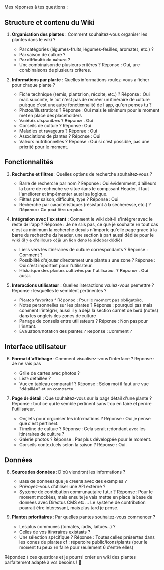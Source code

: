 Mes réponses à tes questions :

## **Structure et contenu du Wiki**

1. **Organisation des plantes** : Comment souhaitez-vous organiser les plantes dans le wiki ?
   - Par catégories (légumes-fruits, légumes-feuilles, aromates, etc.) ?
   - Par saison de culture ?
   - Par difficulté de culture ?
   - Une combinaison de plusieurs critères ? Réponse : Oui, une combinaisons de plusieurs critères.

2. **Informations par plante** : Quelles informations voulez-vous afficher pour chaque plante ?
   - Fiche technique (semis, plantation, récolte, etc.) ? Réponse : Oui mais succinte, le but n'est pas de recréer un itinéraire de culture puisque c'est une autre fonctionnalité de l'app, qu'en penses tu ?
   - Photos/illustrations ? Réponse : Oui mais le minimum pour le moment met en place des placeholders.
   - Variétés disponibles ? Réponse : Oui
   - Conseils de culture ? Réponse : Oui
   - Maladies et ravageurs ? Réponse : Oui
   - Associations de plantes ? Réponse : Oui
   - Valeurs nutritionnelles ? Réponse : Oui si c'est possible, pas une priorité pour le moment.

## **Fonctionnalités**

3. **Recherche et filtres** : Quelles options de recherche souhaitez-vous ?
   - Barre de recherche par nom ? Réponse : Oui évidemment, d'ailleurs la barre de recherche se situe dans le composant Header, il faut l'améliorer et implémenter aussi sa logique.
   - Filtres par saison, difficulté, type ? Réponse : Oui
   - Recherche par caractéristiques (résistant à la sécheresse, etc.) ? Réponse : Ce peut être un plus.

4. **Intégration avec l'existant** : Comment le wiki doit-il s'intégrer avec le reste de l'app ? Réponse : Je ne sais pas, ce que je souhaite en tout cas c'est au minimum la recherche depuis n'importe qu'elle page grace à la barre de recherche du header, une section à part aussi dédiée pour le wiki (il y a d'ailleurs déjà un lien dans la sidebar dédié)
   - Liens vers les itinéraires de culture correspondants ? Réponse : Comment ?
   - Possibilité d'ajouter directement une plante à une zone ? Réponse : Oui c'est important pour l'utilisateur.
   - Historique des plantes cultivées par l'utilisateur ? Réponse : Oui aussi.

5. **Interactions utilisateur** : Quelles interactions voulez-vous permettre ? Réponse : lesquelles te semblent pertinentes ?
   - Plantes favorites ? Réponse : Pour le moment pas obligatoire.
   - Notes personnelles sur les plantes ? Réponse : pourquoi pas mais comment l'intégrer, aussi il y a deja la section carnet de bord (notes) dans les onglets des zones de culture
   - Partage de conseils entre utilisateurs ? Réponse : Non pas pour l'instant.
   - Évaluation/notation des plantes ? Réponse : Comment ?

## **Interface utilisateur**

6. **Format d'affichage** : Comment visualisez-vous l'interface ? Réponse : Je ne sais pas
   - Grille de cartes avec photos ?
   - Liste détaillée ?
   - Vue en tableau comparatif ?
   Réponse : Selon moi il faut une vue "détaillée" et un compacte.

7. **Page de détail** : Que souhaitez-vous sur la page détail d'une plante ? Réponse : tout ce qui te semble pertinent sans trop en faire et perdre l'utilisateur.
   - Onglets pour organiser les informations ? Réponse : Oui je pense que c'est pertinent.
   - Timeline de culture ? Réponse : Cela serait redondant avec les itinéraires de culture ?
   - Galerie photos ? Réponse : Pas plus développée pour le moment.
   - Conseils contextuels selon la saison ? Réponse : Oui.

## **Données**

8. **Source des données** : D'où viendront les informations ? 
   - Base de données que je créerai avec des exemples ?
   - Prévoyez-vous d'utiliser une API externe ?
   - Système de contribution communautaire futur ?
   Réponse : Pour le moment mockées, mais ensuite je vais mettre en place la base de données avec Directus CMS etc ...
   Le système de contribution pourrait être intéressant, mais plus tard je pense.

9. **Plantes prioritaires** : Par quelles plantes souhaitez-vous commencer ? 
   - Les plus communes (tomates, radis, laitues...) ?
   - Celles de vos itinéraires existants ?
   - Une sélection spécifique ?
Réponse : Toutes celles présentes dans les icones de plantes cf : répertoire public/icons/plants (pour le moment tu peux en faire pour seulement 6 d'entre elles)

Répondez à ces questions et je pourrai créer un wiki des plantes parfaitement adapté à vos besoins ! 🌱
